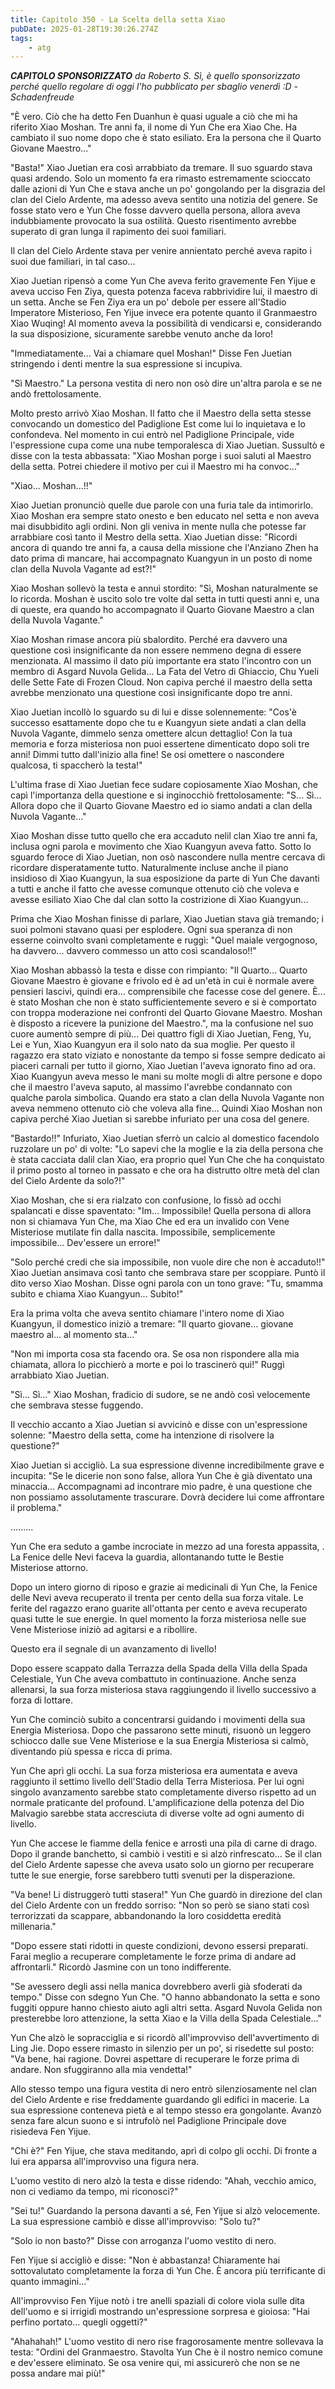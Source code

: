 ```yaml
---
title: Capitolo 350 - La Scelta della setta Xiao
pubDate: 2025-01-28T19:30:26.274Z
tags:
    - atg
---
```



<em><strong>CAPITOLO SPONSORIZZATO</strong> da Roberto S.</em>
<em>Sì, è quello sponsorizzato perché quello regolare di oggi l'ho pubblicato per sbaglio venerdì :D</em>
<em>-Schadenfreude</em>


"È vero. Ciò che ha detto Fen Duanhun è quasi uguale a ciò che mi ha riferito Xiao Moshan. Tre anni fa, il nome di Yun Che era Xiao Che. Ha cambiato il suo nome dopo che è stato esiliato. Era la persona che il Quarto Giovane Maestro..."


"Basta!" Xiao Juetian era così arrabbiato da tremare. Il suo sguardo stava quasi ardendo. Solo un momento fa era rimasto estremamente scioccato dalle azioni di Yun Che e stava anche un po' gongolando per la disgrazia del clan del Cielo Ardente, ma adesso aveva sentito una notizia del genere. Se fosse stato vero e Yun Che fosse davvero quella persona, allora aveva indubbiamente provocato la sua ostilità. Questo risentimento avrebbe superato di gran lunga il rapimento dei suoi familiari.


Il clan del Cielo Ardente stava per venire annientato perché aveva rapito i suoi due familiari, in tal caso...


Xiao Juetian ripensò a come Yun Che aveva ferito gravemente Fen Yijue e aveva ucciso Fen Ziya, questa potenza faceva rabbrividire lui, il maestro di un setta. Anche se Fen Ziya era un po' debole per essere all'Stadio Imperatore Misterioso, Fen Yijue invece era potente quanto il Granmaestro Xiao Wuqing! Al momento aveva la possibilità di vendicarsi e, considerando la sua disposizione, sicuramente sarebbe venuto anche da loro!


"Immediatamente... Vai a chiamare quel Moshan!" Disse Fen Juetian stringendo i denti mentre la sua espressione si incupiva.


"Sì Maestro." La persona vestita di nero non osò dire un'altra parola e se ne andò frettolosamente.


Molto presto arrivò Xiao Moshan. Il fatto che il Maestro della setta stesse convocando un domestico del Padiglione Est come lui lo inquietava e lo confondeva. Nel momento in cui entrò nel Padiglione Principale, vide l'espressione cupa come una nube temporalesca di Xiao Juetian. Sussultò e disse con la testa abbassata: "Xiao Moshan porge i suoi saluti al Maestro della setta. Potrei chiedere il motivo per cui il Maestro mi ha convoc..."


"Xiao... Moshan...!!"


Xiao Juetian pronunciò quelle due parole con una furia tale da intimorirlo. Xiao Moshan era sempre stato onesto e ben educato nel setta e non aveva mai disubbidito agli ordini. Non gli veniva in mente nulla che potesse far arrabbiare così tanto il Mestro della setta. Xiao Juetian disse: "Ricordi ancora di quando tre anni fa, a causa della missione che l'Anziano Zhen ha dato prima di mancare, hai accompagnato Kuangyun in un posto di nome clan della Nuvola Vagante ad est?!"


Xiao Moshan sollevò la testa e annuì stordito: "Sì, Moshan naturalmente se lo ricorda. Moshan è uscito solo tre volte dal setta in tutti questi anni e, una di queste, era quando ho accompagnato il Quarto Giovane Maestro a clan della Nuvola Vagante."


Xiao Moshan rimase ancora più sbalordito. Perché era davvero una questione così insignificante da non essere nemmeno degna di essere menzionata. Al massimo il dato più importante era stato l'incontro con un membro di Asgard Nuvola Gelida... La Fata del Vetro di Ghiaccio, Chu Yueli delle Sette Fate di Frozen Cloud. Non capiva perché il maestro della setta avrebbe menzionato una questione così insignificante dopo tre anni.


Xiao Juetian incollò lo sguardo su di lui e disse solennemente: "Cos'è successo esattamente dopo che tu e Kuangyun siete andati a clan della Nuvola Vagante, dimmelo senza omettere alcun dettaglio!
Con la tua memoria e forza misteriosa non puoi essertene dimenticato dopo soli tre anni! Dimmi tutto dall'inizio alla fine! Se osi omettere o nascondere qualcosa, ti spaccherò la testa!"


L'ultima frase di Xiao Juetian fece sudare copiosamente Xiao Moshan, che capì l'importanza della questione e si inginocchiò frettolosamente: "S... Sì... Allora dopo che il Quarto Giovane Maestro ed io siamo andati a clan della Nuvola Vagante..."


Xiao Moshan disse tutto quello che era accaduto nelil clan Xiao tre anni fa, inclusa ogni parola e movimento che Xiao Kuangyun aveva fatto. Sotto lo sguardo feroce di Xiao Juetian, non osò nascondere nulla mentre cercava di ricordare disperatamente tutto. Naturalmente incluse anche il piano insidioso di Xiao Kuangyun, la sua esposizione da parte di Yun Che davanti a tutti e anche il fatto che avesse comunque ottenuto ciò che voleva e avesse esiliato Xiao Che dal clan sotto la costrizione di Xiao Kuangyun...


Prima che Xiao Moshan finisse di parlare, Xiao Juetian stava già tremando; i suoi polmoni stavano quasi per esplodere. Ogni sua speranza di non esserne coinvolto svanì completamente e ruggì: "Quel maiale vergognoso, ha davvero... davvero commesso un atto così scandaloso!!"


Xiao Moshan abbassò la testa e disse con rimpianto: "Il Quarto... Quarto Giovane Maestro è giovane e frivolo ed è ad un'età in cui è normale avere pensieri lascivi, quindi era... comprensibile che facesse cose del genere. È... è stato Moshan che non è stato sufficientemente severo e si è comportato con troppa moderazione nei confronti del Quarto Giovane Maestro. Moshan è disposto a ricevere la punizione del Maestro.", ma la confusione nel suo cuore aumentò sempre di più... Dei quattro figli di Xiao Juetian, Feng, Yu, Lei e Yun, Xiao Kuangyun era il solo nato da sua moglie. Per questo il ragazzo era stato viziato e nonostante da tempo si fosse sempre dedicato ai piaceri carnali per tutto il giorno, Xiao Juetian l'aveva ignorato fino ad ora.
Xiao Kuangyun aveva messo le mani su molte mogli di altre persone e dopo che il maestro l'aveva saputo, al massimo l'avrebbe condannato con qualche parola simbolica. Quando era stato a clan della Nuvola Vagante non aveva nemmeno ottenuto ciò che voleva alla fine... Quindi Xiao Moshan non capiva perché Xiao Juetian si sarebbe infuriato per una cosa del genere.


"Bastardo!!" Infuriato, Xiao Juetian sferrò un calcio al domestico facendolo ruzzolare un po' di volte: "Lo sapevi che la moglie e la zia della persona che è stata cacciata dalil clan Xiao, era proprio quel Yun Che che ha conquistato il primo posto al torneo in passato e che ora ha distrutto oltre metà del clan del Cielo Ardente da solo?!"


Xiao Moshan, che si era rialzato con confusione, lo fissò ad occhi spalancati e disse spaventato: "Im... Impossibile! Quella persona di allora non si chiamava Yun Che, ma Xiao Che ed era un invalido con Vene Misteriose mutilate fin dalla nascita.
Impossibile, semplicemente impossibile... Dev'essere un errore!"


"Solo perché credi che sia impossibile, non vuole dire che non è accaduto!!" Xiao Juetian ansimava così tanto che sembrava stare per scoppiare. Puntò il dito verso Xiao Moshan. Disse ogni parola con un tono grave: "Tu, smamma subito e chiama Xiao Kuangyun... Subito!"


Era la prima volta che aveva sentito chiamare l'intero nome di Xiao Kuangyun, il domestico iniziò a tremare: "Il quarto giovane... giovane maestro al... al momento sta..."


"Non mi importa cosa sta facendo ora. Se osa non rispondere alla mia chiamata, allora lo picchierò a morte e poi lo trascinerò qui!" Ruggì arrabbiato Xiao Juetian.


"Sì... Sì..." Xiao Moshan, fradicio di sudore, se ne andò così velocemente che sembrava stesse fuggendo.


Il vecchio accanto a Xiao Juetian si avvicinò e disse con un'espressione solenne: "Maestro della setta, come ha intenzione di risolvere la questione?"


Xiao Juetian si accigliò. La sua espressione divenne incredibilmente grave e incupita: "Se le dicerie non sono false, allora Yun Che è già diventato una minaccia... Accompagnami ad incontrare mio padre, è una questione che non possiamo assolutamente trascurare. Dovrà decidere lui come affrontare il problema."


.........


Yun Che era seduto a gambe incrociate in mezzo ad una foresta appassita, . La Fenice delle Nevi faceva la guardia, allontanando tutte le Bestie Misteriose attorno.


Dopo un intero giorno di riposo e grazie ai medicinali di Yun Che, la Fenice delle Nevi aveva recuperato il trenta per cento della sua forza vitale. Le ferite del ragazzo erano guarite all'ottanta per cento e aveva recuperato quasi tutte le sue energie.
In quel momento la forza misteriosa nelle sue Vene Misteriose iniziò ad agitarsi e a ribollire.


Questo era il segnale di un avanzamento di livello!


Dopo essere scappato dalla Terrazza della Spada della Villa della Spada Celestiale, Yun Che aveva combattuto in continuazione. Anche senza allenarsi, la sua forza misteriosa stava raggiungendo il livello successivo a forza di lottare.


Yun Che cominciò subito a concentrarsi guidando i movimenti della sua Energia Misteriosa. Dopo che passarono sette minuti, risuonò un leggero schiocco dalle sue Vene Misteriose e la sua Energia Misteriosa si calmò, diventando più spessa e ricca di prima.


Yun Che aprì gli occhi. La sua forza misteriosa era aumentata e aveva raggiunto il settimo livello dell'Stadio della Terra Misteriosa. Per lui ogni singolo avanzamento sarebbe stato completamente diverso rispetto ad un normale praticante del profound. L'amplificazione della potenza del Dio Malvagio sarebbe stata accresciuta di diverse volte ad ogni aumento di livello.


Yun Che accese le fiamme della fenice e arrostì una pila di carne di drago. Dopo il grande banchetto, si cambiò i vestiti e si alzò rinfrescato... Se il clan del Cielo Ardente sapesse che aveva usato solo un giorno per recuperare tutte le sue energie, forse sarebbero tutti svenuti per la disperazione.


"Va bene! Li distruggerò tutti stasera!" Yun Che guardò in direzione del clan del Cielo Ardente con un freddo sorriso: "Non so però se siano stati così terrorizzati da scappare, abbandonando la loro cosiddetta eredità millenaria."


"Dopo essere stati ridotti in queste condizioni, devono essersi preparati. Farai meglio a recuperare completamente le forze prima di andare ad affrontarli." Ricordò Jasmine con un tono indifferente.


"Se avessero degli assi nella manica dovrebbero averli già sfoderati da tempo." Disse con sdegno Yun Che. "O hanno abbandonato la setta e sono fuggiti oppure hanno chiesto aiuto agli altri setta. Asgard Nuvola Gelida non presterebbe loro attenzione, la setta Xiao e la Villa della Spada Celestiale..."


Yun Che alzò le sopracciglia e si ricordò all'improvviso dell'avvertimento di Ling Jie. Dopo essere rimasto in silenzio per un po', si risedette sul posto: "Va bene, hai ragione. Dovrei aspettare di recuperare le forze prima di andare. Non sfuggiranno alla mia vendetta!"


Allo stesso tempo una figura vestita di nero entrò silenziosamente nel clan del Cielo Ardente e rise freddamente guardando gli edifici in macerie. La sua espressione conteneva pietà e al tempo stesso era gongolante. Avanzò senza fare alcun suono e si intrufolò nel Padiglione Principale dove risiedeva Fen Yijue.


"Chi è?" Fen Yijue, che stava meditando, aprì di colpo gli occhi. Di fronte a lui era apparsa all'improvviso una figura nera.


L'uomo vestito di nero alzò la testa e disse ridendo: "Ahah, vecchio amico, non ci vediamo da tempo, mi riconosci?"


"Sei tu!" Guardando la persona davanti a sé, Fen Yijue si alzò velocemente. La sua espressione cambiò e disse all'improvviso: "Solo tu?"


"Solo io non basto?" Disse con arroganza l'uomo vestito di nero.


Fen Yijue si accigliò e disse: "Non è abbastanza! Chiaramente hai sottovalutato completamente la forza di Yun Che. È ancora più terrificante di quanto immagini..."


All'improvviso Fen Yijue notò i tre anelli spaziali di colore viola sulle dita dell'uomo e si irrigidì mostrando un'espressione sorpresa e gioiosa: "Hai perfino portato... quegli oggetti?"


"Ahahahah!" L'uomo vestito di nero rise fragorosamente mentre sollevava la testa: "Ordini del Granmaestro. Stavolta Yun Che è il nostro nemico comune e dev'essere eliminato. Se osa venire qui, mi assicurerò che non se ne possa andare mai più!"

